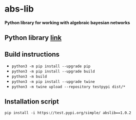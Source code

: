 # abs-lib

#### Python library for working with algebraic bayesian networks

## Python library [link](https://test.pypi.org/project/abslib/1.0.2/)

## Build instructions

- `python3 -m pip install --upgrade pip`
- `python3 -m pip install --upgrade build`
- `python3 -m build`
- `python3 -m pip install --upgrade twine`
- `python3 -m twine upload --repository testpypi dist/*`

## Installation script

`pip install -i https://test.pypi.org/simple/ abslib==1.0.2`
